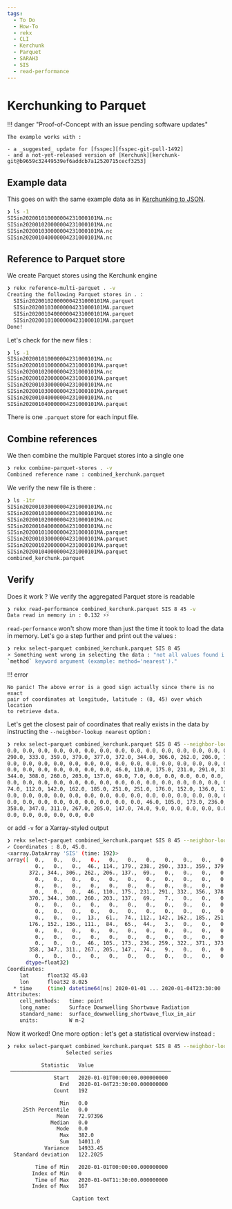 ```yaml
---
tags:
  - To Do
  - How-To
  - rekx
  - CLI
  - Kerchunk
  - Parquet
  - SARAH3
  - SIS
  - read-performance
---
```


# Kerchunking to Parquet

!!! danger "Proof-of-Concept with an issue pending software updates"

    The example works with :

    - a _suggested_ update for [fsspec][fsspec-git-pull-1492]
    - and a not-yet-released version of [Kerchunk][kerchunk-git@b9659c32449539ef6addcb7a12520715cecf3253]


[fsspec-git-pull-1492]: https://github.com/fsspec/filesystem_spec/pull/1492

[kerchunk-git@b9659c32449539ef6addcb7a12520715cecf3253]: https://github.com/fsspec/kerchunk.git@b9659c32449539ef6addcb7a12520715cecf3253

## Example data

This goes on with the same example data as in [Kerchunking to JSON](kerchunk_to_json.md#example-data).

``` bash
❯ ls -1
SISin202001010000004231000101MA.nc
SISin202001020000004231000101MA.nc
SISin202001030000004231000101MA.nc
SISin202001040000004231000101MA.nc
```

## Reference to Parquet store

We create Parquet stores using the Kerchunk engine 

``` bash
❯ rekx reference-multi-parquet . -v
Creating the following Parquet stores in . :
  SISin202001020000004231000101MA.parquet
  SISin202001030000004231000101MA.parquet
  SISin202001040000004231000101MA.parquet
  SISin202001010000004231000101MA.parquet
Done!
```

Let's check for the new files :

``` bash
❯ ls -1
SISin202001010000004231000101MA.nc
SISin202001010000004231000101MA.parquet
SISin202001020000004231000101MA.nc
SISin202001020000004231000101MA.parquet
SISin202001030000004231000101MA.nc
SISin202001030000004231000101MA.parquet
SISin202001040000004231000101MA.nc
SISin202001040000004231000101MA.parquet
```

There is one `.parquet` store for each input file.


## Combine references

We then combine the multiple Parquet stores into a single one

``` bash
❯ rekx combine-parquet-stores . -v
Combined reference name : combined_kerchunk.parquet
```

We verify the new file is there :

``` bash
❯ ls -1tr
SISin202001030000004231000101MA.nc
SISin202001010000004231000101MA.nc
SISin202001020000004231000101MA.nc
SISin202001040000004231000101MA.nc
SISin202001010000004231000101MA.parquet
SISin202001030000004231000101MA.parquet
SISin202001020000004231000101MA.parquet
SISin202001040000004231000101MA.parquet
combined_kerchunk.parquet
```

## Verify

Does it work ?
We verify the aggregated Parquet store is readable

``` bash
❯ rekx read-performance combined_kerchunk.parquet SIS 8 45 -v
Data read in memory in : 0.132 ⚡⚡
```

`read-performance` won't show more than just the time it took to load the data
in memory.  Let's go a step further and print out the values :

``` bash
❯ rekx select-parquet combined_kerchunk.parquet SIS 8 45
🗴 Something went wrong in selecting the data : "not all values found in index 'lon'. Try setting the
`method` keyword argument (example: method='nearest')."
```

!!! error

    No panic! The above error is a good sign actually since there is no exact
    pair of coordinates at longitude, latitude : (8, 45) over which location
    to retrieve data.

Let's get the closest pair of coordinates that really exists in the data by
instructing the `--neighbor-lookup nearest` option :

``` bash
❯ rekx select-parquet combined_kerchunk.parquet SIS 8 45 --neighbor-lookup nearest
0.0, 0.0, 0.0, 0.0, 0.0, 0.0, 0.0, 0.0, 0.0, 0.0, 0.0, 0.0, 0.0, 0.0, 0.0, 46.0, 114.0, 179.0, 238.0,
290.0, 333.0, 359.0, 379.0, 377.0, 372.0, 344.0, 306.0, 262.0, 206.0, 137.0, 69.0, 0.0, 0.0, 0.0, 0.0,
0.0, 0.0, 0.0, 0.0, 0.0, 0.0, 0.0, 0.0, 0.0, 0.0, 0.0, 0.0, 0.0, 0.0, 0.0, 0.0, 0.0, 0.0, 0.0, 0.0, 0.0,
0.0, 0.0, 0.0, 0.0, 0.0, 0.0, 0.0, 46.0, 110.0, 175.0, 231.0, 291.0, 332.0, 356.0, 378.0, 376.0, 370.0,
344.0, 308.0, 260.0, 203.0, 137.0, 69.0, 7.0, 0.0, 0.0, 0.0, 0.0, 0.0, 0.0, 0.0, 0.0, 0.0, 0.0, 0.0, 0.0,
0.0, 0.0, 0.0, 0.0, 0.0, 0.0, 0.0, 0.0, 0.0, 0.0, 0.0, 0.0, 0.0, 0.0, 0.0, 0.0, 0.0, 0.0, 0.0, 13.0, 61.0,
74.0, 112.0, 142.0, 162.0, 185.0, 251.0, 251.0, 176.0, 152.0, 136.0, 111.0, 84.0, 65.0, 44.0, 3.0, 0.0,
0.0, 0.0, 0.0, 0.0, 0.0, 0.0, 0.0, 0.0, 0.0, 0.0, 0.0, 0.0, 0.0, 0.0, 0.0, 0.0, 0.0, 0.0, 0.0, 0.0, 0.0,
0.0, 0.0, 0.0, 0.0, 0.0, 0.0, 0.0, 0.0, 0.0, 46.0, 105.0, 173.0, 236.0, 259.0, 322.0, 371.0, 373.0, 382.0,
358.0, 347.0, 311.0, 267.0, 205.0, 147.0, 74.0, 9.0, 0.0, 0.0, 0.0, 0.0, 0.0, 0.0, 0.0, 0.0, 0.0, 0.0,
0.0, 0.0, 0.0, 0.0, 0.0, 0.0
```

or add `-v` for a Xarray-styled output

``` bash
❯ rekx select-parquet combined_kerchunk.parquet SIS 8 45 --neighbor-lookup nearest -v
✓ Coordinates : 8.0, 45.0.
<xarray.DataArray 'SIS' (time: 192)>
array([  0.,   0.,   0.,   0.,   0.,   0.,   0.,   0.,   0.,   0.,   0.,   0.,
         0.,   0.,   0.,  46., 114., 179., 238., 290., 333., 359., 379., 377.,
       372., 344., 306., 262., 206., 137.,  69.,   0.,   0.,   0.,   0.,   0.,
         0.,   0.,   0.,   0.,   0.,   0.,   0.,   0.,   0.,   0.,   0.,   0.,
         0.,   0.,   0.,   0.,   0.,   0.,   0.,   0.,   0.,   0.,   0.,   0.,
         0.,   0.,   0.,  46., 110., 175., 231., 291., 332., 356., 378., 376.,
       370., 344., 308., 260., 203., 137.,  69.,   7.,   0.,   0.,   0.,   0.,
         0.,   0.,   0.,   0.,   0.,   0.,   0.,   0.,   0.,   0.,   0.,   0.,
         0.,   0.,   0.,   0.,   0.,   0.,   0.,   0.,   0.,   0.,   0.,   0.,
         0.,   0.,   0.,  13.,  61.,  74., 112., 142., 162., 185., 251., 251.,
       176., 152., 136., 111.,  84.,  65.,  44.,   3.,   0.,   0.,   0.,   0.,
         0.,   0.,   0.,   0.,   0.,   0.,   0.,   0.,   0.,   0.,   0.,   0.,
         0.,   0.,   0.,   0.,   0.,   0.,   0.,   0.,   0.,   0.,   0.,   0.,
         0.,   0.,   0.,  46., 105., 173., 236., 259., 322., 371., 373., 382.,
       358., 347., 311., 267., 205., 147.,  74.,   9.,   0.,   0.,   0.,   0.,
         0.,   0.,   0.,   0.,   0.,   0.,   0.,   0.,   0.,   0.,   0.,   0.],
      dtype=float32)
Coordinates:
    lat      float32 45.03
    lon      float32 8.025
  * time     (time) datetime64[ns] 2020-01-01 ... 2020-01-04T23:30:00
Attributes:
    cell_methods:   time: point
    long_name:      Surface Downwelling Shortwave Radiation
    standard_name:  surface_downwelling_shortwave_flux_in_air
    units:          W m-2

```

Now it worked!  One more option : let's get a statistical overview instead :

``` bash
❯ rekx select-parquet combined_kerchunk.parquet SIS 8 45 --neighbor-lookup nearest --statistics
                   Selected series

           Statistic   Value
 ────────────────────────────────────────────────────
               Start   2020-01-01T00:00:00.000000000
                 End   2020-01-04T23:30:00.000000000
               Count   192

                 Min   0.0
     25th Percentile   0.0
                Mean   72.97396
              Median   0.0
                Mode   0.0
                 Max   382.0
                 Sum   14011.0
            Variance   14933.45
  Standard deviation   122.2025

         Time of Min   2020-01-01T00:00:00.000000000
        Index of Min   0
         Time of Max   2020-01-04T11:30:00.000000000
        Index of Max   167

                     Caption text
```
